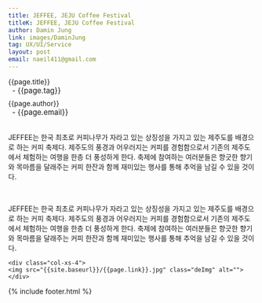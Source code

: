 ```yaml
---
title: JEFFEE, JEJU Coffee Festival
titleK: JEFFEE, JEJU Coffee Festival
author: Damin Jung
link: images/DaminJung
tag: UX/UI/Service
layout: post
email: naeil411@gmail.com
---	
```


<div class="container">

<div class="deDep">
{{page.title}}<br>
<p style="font-size:15px; margin:0px; padding:0px 0px 0px 8px; margin:0px 0px 8px 0px;">- {{page.tag}}</p>
{{page.author}}<br>
<p style="font-size:15px; margin:0px; padding:0px 0px 0px 8px;">- {{page.email}}</p>
</div>

<br>

<div class="det lato">



JEFFEE는 한국 최초로 커피나무가 자라고 있는 상징성을 가지고 있는 제주도를 배경으로 하는 커피 축제다. 제주도의 풍경과 어우러지는 커피를 경험함으로서 기존의 제주도에서 체험하는 여행을 한층 더 풍성하게 한다. 축제에 참여하는 여러분들은 향긋한 향기와 목마름을 달래주는 커피 한잔과 함께 재미있는 행사를 통해 추억을 남길 수 있을 것이다.




</div>

<br>

<div class="noto">

JEFFEE는 한국 최초로 커피나무가 자라고 있는 상징성을 가지고 있는 제주도를 배경으로 하는 커피 축제다. 제주도의 풍경과 어우러지는 커피를 경험함으로서 기존의 제주도에서 체험하는 여행을 한층 더 풍성하게 한다. 축제에 참여하는 여러분들은 향긋한 향기와 목마름을 달래주는 커피 한잔과 함께 재미있는 행사를 통해 추억을 남길 수 있을 것이다.


</div>

<div class="row noto">
	
	<div class="col-xs-4">
	<img src="{{site.baseurl}}/{{page.link}}.jpg" class="deImg" alt=""></div>
	
</div>

	

</div> 

{% include footer.html %}